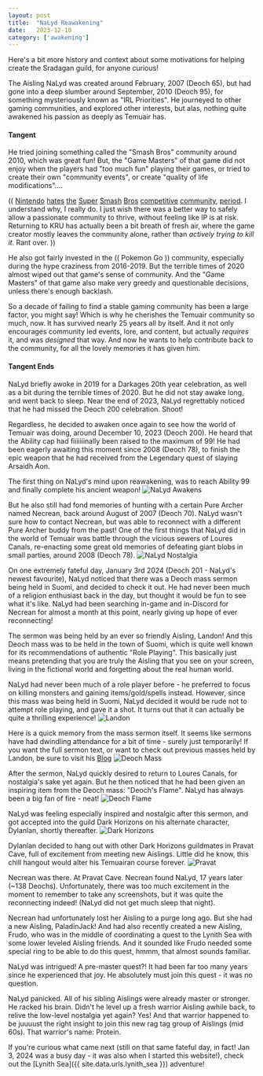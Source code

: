 ```yaml
---
layout: post
title:  "NaLyd Reawakening"
date:   2023-12-10
category: ['awakening']
---
```


Here's a bit more history and context about some motivations for helping create the Sradagan guild, for anyone curious!

The Aisling NaLyd was created around February, 2007 (Deoch 65), but had gone into a deep slumber around September, 2010 (Deoch 95), for something mysteriously known as "IRL Priorities". He journeyed to other gaming communities, and explored other interests, but alas, nothing quite awakened his passion as deeply as Temuair has.

#### Tangent
He tried joining something called the "Smash Bros" community around 2010, which was great fun! But, the "Game Masters" of that game did not enjoy when the players had "too much fun" playing their games, or tried to create their own "community events", or create "quality of life modifications"....

(( [Nintendo](https://www.theverge.com/2022/11/30/23485811/nintendo-smash-world-tour-shut-down-event-tournament) [hates](https://www.ign.com/articles/nintendo-shuts-down-smash-world-tour-fighting-game-championship) [the](https://digiday.com/marketing/confessions-of-a-super-smash-bros-tournament-organizer-on-nintendos-lack-of-support-for-competitive-gaming/) [Super](https://www.theverge.com/2020/11/20/21579392/nintendo-big-house-super-smash-bros-melee-tournament-slippi-cease-desist) [Smash](https://www.reddit.com/r/Games/comments/jxao28/major_super_smash_bros_melee_online_tournament/) [Bros](https://www.polygon.com/2013/7/11/4513294/nintendo-were-trying-to-shut-down-evo-not-just-super-smash-bros-melee) [competitive](https://kotaku.com/nintendo-shuts-down-smash-tournament-over-some-absurd-b-1845719656) [community](https://www.invenglobal.com/articles/15104/nintendo-low-tide-city-project-plus-smash-response), [period](https://twitter.com/edwin_budding/status/1431360624530006016). I understand why, I really do. I just wish there was a better way to safely allow a passionate community to thrive, without feeling like IP is at risk. Returning to KRU has actually been a bit breath of fresh air, where the game creator mostly leaves the community alone, rather than _actively trying to kill it_. Rant over. ))

He also got fairly invested in the (( Pokemon Go )) community, especially during the hype craziness from 2016-2019. But the terrible times of 2020 almost wiped out that game's sense of community. And the "Game Masters" of that game also make very greedy and questionable decisions, unless there's enough backlash.

So a decade of failing to find a stable gaming community has been a large factor, you might say! Which is why he cherishes the Temuair community so much, now. It has survived nearly 25 years all by itself. And it not only encourages community led events, lore, and content, but actually _requires_ it, and was _designed_ that way. And now he wants to help contribute back to the community, for all the lovely memories it has given him.

#### Tangent Ends
NaLyd briefly awoke in 2019 for a Darkages 20th year celebration, as well as a bit during the terrible times of 2020. But he did not stay awake long, and went back to sleep. Near the end of 2023, NaLyd regrettably noticed that he had missed the Deoch 200 celebration. Shoot!

Regardless, he decided to awaken once again to see how the world of Temuair was doing, around December 10, 2023 (Deoch 200). He heard that the Ability cap had fiiiiiiinally been raised to the maximum of 99! He had been eagerly awaiting this moment since 2008 (Deoch 78), to finish the epic weapon that he had received from the Legendary quest of slaying Arsaidh Aon.

The first thing on NaLyd's mind upon reawakening, was to reach Ability 99 and finally complete his ancient weapon!
![NaLyd Awakens](/assets/img/awakening/nalyd-awakens.png)

But he also still had fond memories of hunting with a certain Pure Archer named Necrean, back around August of 2007 (Deoch 70). NaLyd wasn't sure how to contact Necrean, but was able to reconnect with a different Pure Archer buddy from the past! One of the first things that NaLyd did in the world of Temuair was battle through the vicious sewers of Loures Canals, re-enacting some great old memories of defeating giant blobs in small parties, around 2008 (Deoch 78).
![NaLyd Nostalgia](/assets/img/awakening/nalyd-nostalgia-canals.png)

On one extremely fateful day, January 3rd 2024 (Deoch 201 - NaLyd's newest favourite), NaLyd noticed that there was a Deoch mass sermon being held in Suomi, and decided to check it out. He had never been much of a religion enthusiast back in the day, but thought it would be fun to see what it's like. NaLyd had been searching in-game and in-Discord for Necrean for almost a month at this point, nearly giving up hope of ever reconnecting!

The sermon was being held by an ever so friendly Aisling, Landon! And this Deoch mass was to be held in the town of Suomi, which is quite well known for its recommendations of authentic "Role Playing". This basically just means pretending that you are truly the Aisling that you see on your screen, living in the fictional world and forgetting about the real human world.

NaLyd had never been much of a role player before - he preferred to focus on killing monsters and gaining items/gold/spells instead. However, since this mass was being held in Suomi, NaLyd decided it would be rude not to attempt role playing, and gave it a shot. It turns out that it can actually be quite a thrilling experience!
![Landon](/assets/img/awakening/landon.png)

Here is a quick memory from the mass sermon itself. It seems like sermons have had dwindling attendance for a bit of time - surely just temporarily! If you want the full sermon text, or want to check out previous masses held by Landon, be sure to visit his [Blog](https://deochtemple.blogspot.com/2024/01/deoch-mass-1-3-2024-new-path.html)
![Deoch Mass](/assets/img/awakening/deoch-mass.png)

After the sermon, NaLyd quickly desired to return to Loures Canals, for nostalgia's sake yet again. But he then noticed that he had been given an inspiring item from the Deoch mass: "Deoch's Flame". NaLyd has always been a big fan of fire - neat!
![Deoch Flame](/assets/img/awakening/deoch-flame.png)

NaLyd was feeling especially inspired and nostalgic after this sermon, and got accepted into the guild Dark Horizons on his alternate character, Dylanlan, shortly thereafter.
![Dark Horizons](/assets/img/awakening/dark-horizons.png)

Dylanlan decided to hang out with other Dark Horizons guildmates in Pravat Cave, full of excitement from meeting new Aislings. Little did he know, this chill hangout would alter his Temuairan course forever.
![Pravat](/assets/img/awakening/pravat.png)

Necrean was there. At Pravat Cave. Necrean found NaLyd, 17 years later (~138 Deochs). Unfortunately, there was too much excitement in the moment to remember to take any screenshots, but it was quite the reconnecting indeed! (NaLyd did not get much sleep that night).

Necrean had unfortunately lost her Aisling to a purge long ago. But she had a new Aisling, PaladinJack! And had also recently created a new Aisling, Frudo, who was in the middle of coordinating a quest to the Lynith Sea with some lower leveled Aisling friends. And it sounded like Frudo needed some special ring to be able to do this quest, hmmm, that almost sounds familiar.

NaLyd was intrigued! A pre-master quest?! It had been far too many years since he experienced that joy. He absolutely must join this quest - it was no question.

NaLyd panicked. All of his sibling Aislings were already master or stronger. He racked his brain. Didn't he level up a fresh warrior Aisling awhile back, to relive the low-level nostalgia yet again? Yes! And that warrior happened to be juuuust the right insight to join this new rag tag group of Aislings (mid 60s). That warrior's name: Protein.

If you're curious what came next (still on that same fateful day, in fact! Jan 3, 2024 was a busy day - it was also when I started this website!), check out the [Lynith Sea]({{ site.data.urls.lynith_sea }}) adventure!
